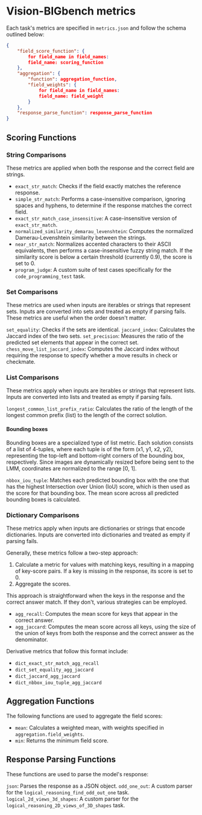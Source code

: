 # Vision-BIGbench metrics

Each task's metrics are specified in `metrics.json` and follow the schema outlined below:

```json
{
    "field_score_function": {
        for field_name in field_names:
        field_name: scoring_function
    },
    "aggregation": {
        "function": aggregation_function,
        "field_weights": {
            for field_name in field_names:
            field_name: field_weight
        }
    },
    "response_parse_function": response_parse_function
}
```

## Scoring Functions

### String Comparisons
These metrics are applied when both the response and the correct field are strings.

- `exact_str_match`: Checks if the field exactly matches the reference response.
- `simple_str_match`: Performs a case-insensitive comparison, ignoring spaces and hyphens, to determine if the response matches the correct field.
- `exact_str_match_case_insensitive`: A case-insensitive version of `exact_str_match`.
- `normalized_similarity_demarau_levenshtein`: Computes the normalized Damerau-Levenshtein similarity between the strings.
- `near_str_match`: Normalizes accented characters to their ASCII equivalents, then performs a case-insensitive fuzzy string match. If the similarity score is below a certain threshold (currently 0.9), the score is set to 0.
- `program_judge`: A custom suite of test cases specifically for the `code_programming_test` task.

### Set Comparisons
These metrics are used when inputs are iterables or strings that represent sets. Inputs are converted into sets and treated as empty if parsing fails. These metrics are useful when the order doesn't matter.

`set_equality`: Checks if the sets are identical.
`jaccard_index`: Calculates the Jaccard index of the two sets.
`set_precision`: Measures the ratio of the predicted set elements that appear in the correct set.
`chess_move_list_jaccard_index`: Computes the Jaccard index without requiring the response to specify whether a move results in check or checkmate.

### List Comparisons
These metrics apply when inputs are iterables or strings that represent lists. Inputs are converted into lists and treated as empty if parsing fails.

`longest_common_list_prefix_ratio`: Calculates the ratio of the length of the longest common prefix (list) to the length of the correct solution.

#### Bounding boxes
Bounding boxes are a specialized type of list metric. Each solution consists of a list of 4-tuples, where each tuple is of the form (x1, y1, x2, y2), representing the top-left and bottom-right corners of the bounding box, respectively. Since images are dynamically resized before being sent to the LMM, coordinates are normalized to the range [0, 1].

`nbbox_iou_tuple`: Matches each predicted bounding box with the one that has the highest Intersection over Union (IoU) score, which is then used as the score for that bounding box. The mean score across all predicted bounding boxes is calculated.

### Dictionary Comparisons
These metrics apply when inputs are dictionaries or strings that encode dictionaries. Inputs are converted into dictionaries and treated as empty if parsing fails.

Generally, these metrics follow a two-step approach:
1. Calculate a metric for values with matching keys, resulting in a mapping of key-score pairs. If a key is missing in the response, its score is set to 0.
2. Aggregate the scores.

This approach is straightforward when the keys in the response and the correct answer match. If they don't, various strategies can be employed.

- `agg_recall`: Computes the mean score for keys that appear in the correct answer.
- `agg_jaccard`: Computes the mean score across all keys, using the size of the union of keys from both the response and the correct answer as the denominator.
 
Derivative metrics that follow this format include:
- `dict_exact_str_match_agg_recall`
- `dict_set_equality_agg_jaccard`
- `dict_jaccard_agg_jaccard`
- `dict_nbbox_iou_tuple_agg_jaccard`

## Aggregation Functions
The following functions are used to aggregate the field scores:

- `mean`: Calculates a weighted mean, with weights specified in `aggregation.field_weights`.
- `min`: Returns the minimum field score.

## Response Parsing Functions
These functions are used to parse the model's response:

`json`: Parses the response as a JSON object.
`odd_one_out`: A custom parser for the `logical_reasoning_find_odd_out_one` task.
`logical_2d_views_3d_shapes`: A custom parser for the `logical_reasoning_2D_views_of_3D_shapes` task.
